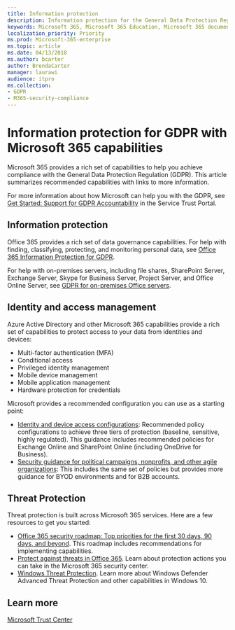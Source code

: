 ```yaml
---
title: Information protection
description: Information protection for the General Data Protection Regulation (GDPR)
keywords: Microsoft 365, Microsoft 365 Education, Microsoft 365 documentation, GDPR
localization_priority: Priority
ms.prod: Microsoft-365-enterprise
ms.topic: article
ms.date: 04/13/2018
ms.author: bcarter
author: BrendaCarter
manager: laurawi
audience: itpro
ms.collection: 
- GDPR
- M365-security-compliance
---
```


# Information protection for GDPR with Microsoft 365 capabilities

Microsoft 365 provides a rich set of capabilities to help you achieve compliance with the General Data Protection Regulation (GDPR). This article summarizes recommended capabilities with links to more information.

For more information about how Microsoft can help you with the GDPR, see [Get Started: Support for GDPR Accountability](https://servicetrust.microsoft.com/ViewPage/GDPRGetStarted) in the Service Trust Portal.

## Information protection

Office 365 provides a rich set of data governance capabilities. For help with finding, classifying, protecting, and monitoring personal data, see [Office 365 Information Protection for GDPR](https://docs.microsoft.com/office365/enterprise/office-365-information-protection-for-gdpr).

For help with on-premises servers, including file shares, SharePoint Server, Exchange Server, Skype for Business Server, Project Server, and Office Online Server, see [GDPR for on-premises Office servers](https://docs.microsoft.com/office365/enterprise/gdpr-for-office-servers). 

## Identity and access management

Azure Active Directory and other Microsoft 365 capabilities provide a rich set of capabilities to protect access to your data from identities and devices:

- Multi-factor authentication (MFA)
- Conditional access
- Privileged identity management
- Mobile device management
- Mobile application management
- Hardware protection for credentials

Microsoft provides a recommended configuration you can use as a starting point:

- [Identity and device access configurations](../enterprise/microsoft-365-policies-configurations.md): Recommended policy configurations to achieve three tiers of protection (baseline, sensitive, highly regulated). This guidance includes recommended policies for Exchange Online and SharePoint Online (including OneDrive for Business).
- [Security guidance for political campaigns, nonprofits, and other agile organizations](https://docs.microsoft.com/office365/enterprise/microsoft-security-guidance-for-political-campaigns-nonprofits-and-other-agile-o): This includes the same set of policies but provides more guidance for BYOD environments and for B2B accounts.

## Threat Protection

Threat protection is built across Microsoft 365 services. Here are a few resources to get you started:

- [Office 365 security roadmap: Top priorities for the first 30 days, 90 days, and beyond](https://support.office.com/article/Office-365-security-roadmap-Top-priorities-for-the-first-30-days-90-days-and-beyond-28c86a1c-e4dd-4aad-a2a6-c768a21cb352). This roadmap includes recommendations for implementing capabilities. 
- [Protect against threats in Office 365](https://support.office.com/article/protect-against-threats-in-office-365-b10023f6-f30f-45d3-b3ad-b71aa4aa0d58). Learn about protection actions you can take in the Microsoft 365 security center.
- [Windows Threat Protection](https://docs.microsoft.com/windows/security/threat-protection/). Learn more about Windows Defender Advanced Threat Protection and other capabilities in Windows 10.

## Learn more
[Microsoft Trust Center](https://www.microsoft.com/TrustCenter/Privacy/gdpr/default.aspx)
